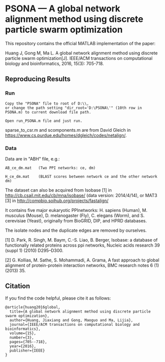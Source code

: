 # PSONA — A global network alignment method using discrete particle swarm optimization

This repository contains the official MATLAB implementation of the paper: 

Huang J, Gong M, Ma L. A global network alignment method using discrete particle swarm optimization[J]. IEEE/ACM transactions on computational biology and bioinformatics, 2016, 15(3): 705-718.



## Reproducing Results

### Run

```
Copy the "PSONA" file to root of D:\\, 
or change the path setting "dir_root='D:\PSONA\'" (10th row in PSONA.m) to current download file path.

Open run_PSONA.m file and just run.
```

sparse_to_csr.m and scomponents.m are from David Gleich in https://www.cs.purdue.edu/homes/dgleich/codes/netalign/.

### Data

Data are in "ABH" file, e.g.:

```
AB_ce_dm.mat   (Two PPI networks: ce, dm)

H_ce_dm.mat    (BLAST scores between network ce and the other network dm)
```

The dataset can also be acquired from Isobase [1] in http://cb.csail.mit.edu/cb/mna/isobase/ (data version: 2014/4/14), or MAT3 [3] in http://compbio.soihub.org/projects/fastalign/

It contains five major eukaryotic PPInetworks: H. sapiens (Human), M. musculus (Mouse), D. melanogaster (Fly), C. elegans (Worm), and S. cerevisiae (Yeast), originally from BioGRID, DIP, and HPRD databases. 

The isolate nodes and the duplicate edges are removed by ourselves.

[1] D. Park, R. Singh, M. Baym, C.-S. Liao, B. Berger, Isobase: a database of functionally related proteins across ppi networks, Nucleic acids research 39 (suppl 1) (2010) D295–D300.

[2] G. Kollias, M. Sathe, S. Mohammadi, A. Grama, A fast approach to global alignment of protein-protein interaction networks, BMC research notes 6 (1) (2013) 35.



## Citation

If you find the code helpful, please cite it as follows:

```
@article{huang2016global,
  title={A global network alignment method using discrete particle swarm optimization},
  author={Huang, Jiaxiang and Gong, Maoguo and Ma, Lijia},
  journal={IEEE/ACM transactions on computational biology and bioinformatics},
  volume={15},
  number={3},
  pages={705--718},
  year={2016},
  publisher={IEEE}
}
```





